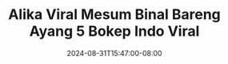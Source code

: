 --- 
title: "Alika Viral Mesum Binal Bareng Ayang 5 Bokep Indo Viral"
description: "download  video bokep Alika Viral Mesum Binal Bareng Ayang 5 Bokep Indo Viral   durasi panjang  "
date: 2024-08-31T15:47:00-08:00
file_code: "xuw4y3qp6ddd"
draft: false
cover: "s3e74ca0luuh170r.jpg"
tags: ["Alika", "Viral", "Mesum", "Binal", "Bareng", "Ayang", "Bokep", "Indo", "Viral", "bokep-indo", "bokep-viral", "bokep-ig"]
length: 93
fld_id: "1235299"
foldername: "ALIKA TISSA SMA"
categories: ["ALIKA TISSA SMA"]
views: 1147
---